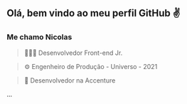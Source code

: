 ## Olá, bem vindo ao meu perfil GitHub ✌️
### Me chamo Nicolas

> 👨🏻‍💻 Desenvolvedor Front-end Jr.

> ⚙️ Engenheiro de Produção - Universo - 2021

> 💼 Desenvolvedor na Accenture

...

